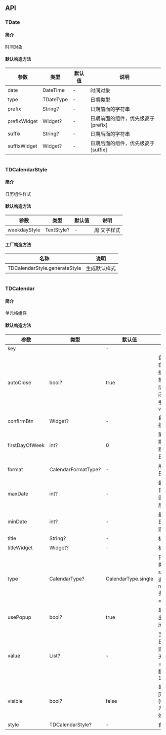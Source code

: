 ## API
### TDate
#### 简介
时间对象
#### 默认构造方法

| 参数 | 类型 | 默认值 | 说明 |
| --- | --- | --- | --- |
| date | DateTime | - | 时间对象 |
| type | TDateType | - | 日期类型 |
| prefix | String? | - | 日期前面的字符串 |
| prefixWidget | Widget? | - | 日期前面的组件，优先级高于[prefix] |
| suffix | String? | - | 日期后面的字符串 |
| suffixWidget | Widget? | - | 日期后面的组件，优先级高于[suffix] |

```
```
 ### TDCalendarStyle
#### 简介
日历组件样式
#### 默认构造方法

| 参数 | 类型 | 默认值 | 说明 |
| --- | --- | --- | --- |
| weekdayStyle | TextStyle? | - | 周 文字样式 |


#### 工厂构造方法

| 名称  | 说明 |
| --- |  --- |
| TDCalendarStyle.generateStyle  | 生成默认样式 |

```
```
 ### TDCalendar
#### 简介
单元格组件
#### 默认构造方法

| 参数 | 类型 | 默认值 | 说明 |
| --- | --- | --- | --- |
| key |  | - |  |
| autoClose | bool? | true | 自动关闭；在点击关闭按钮、确认按钮、遮罩层时自动关闭，不需要手动设置 visible |
| confirmBtn | Widget? | - | 自定义确认按钮 |
| firstDayOfWeek | int? | 0 | 第一天从星期几开始，默认 0 = 周日 |
| format | CalendarFormatType? | - | 用于格式化日期的函数 |
| maxDate | int? | - | 最大可选的日期，不传则默认半年后 |
| minDate | int? | - | 最小可选的日期，不传则默认今天 |
| title | String? | - | 标题 |
| titleWidget | Widget? | - | 标题组件 |
| type | CalendarType? | CalendarType.single | 日历的选择类型，single = 单选；multiple = 多选; range = 区间选择 |
| usePopup | bool? | true | 是否使用弹出层包裹日历 |
| value | List<int>? | - | 当前选择的日期，不传则默认今天，当 type = single 时数组长度为1 |
| visible | bool? | false | 是否显示日历；[usePopup] 为 true 时有效 |
| style | TDCalendarStyle? | - | 自定义样式 |
